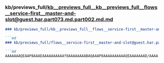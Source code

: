 ### kb/previews_full/kb__previews_full__kb__previews_full__flows__service-first__master-and-slot@guest.har.part073.md.part002.md.md

```md
### kb/previews_full/kb__previews_full__flows__service-first__master-and-slot@guest.har.part073.md.part002.md

```md
### kb/previews_full/flows__service-first__master-and-slot@guest.har.part073.md (part 002)

```md
AAAAAAAQEAAP8AAAEAAAAAAAAAAf8AAAAAAAABAQAAAP8AAAAAAAAAAQEAAAAAAAD/AAAA
```

```

```

```

